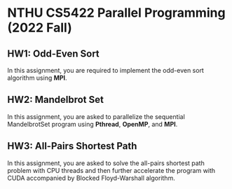 # NTHU CS5422 Parallel Programming (2022 Fall)

## HW1: Odd-Even Sort

In this assignment, you are required to implement the odd-even sort algorithm using **MPI**.

## HW2: Mandelbrot Set

In this assignment, you are asked to parallelize the sequential MandelbrotSet program using **Pthread**, **OpenMP**, and **MPI**.

## HW3: All-Pairs Shortest Path

In this assignment, you are asked to solve the all-pairs shortest path problem with CPU threads and then further accelerate the program with CUDA accompanied by Blocked Floyd-Warshall algorithm.
